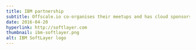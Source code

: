 ```yaml
---
title: IBM partnership
subtitle: Offscale.io co-organises their meetups and has cloud sponsorship
date: 2016-04-20
hyperlink: http://softlayer.com
thumbnail: ibm-softlayer.png
alt: IBM SoftLayer logo
---
```

